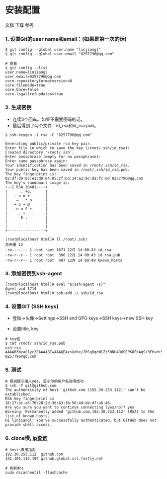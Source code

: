 # 安装配置

[文档](https://git-scm.com/book/zh/v2)
[下载](https://git-scm.com/downloads)
[参考](https://segmentfault.com/a/1190000002645623)

### 1. 设置Git的user name和email：(如果是第一次的话)

```
$ git config --global user.name "linjiangl"
$ git config --global user.email "8257796@qq.com"

# 查看
$ git config --list
user.name=linjiangl
user.email=8257796@qq.com
core.repositoryformatversion=0
core.filemode=true
core.bare=false
core.logallrefupdates=true
```

### 2. 生成密钥

* 连续3个回车。如果不需要密码的话。
* 最后得到了两个文件：id_rsa和id_rsa.pub。

```
$ ssh-keygen -t rsa -C "8257796@qq.com"

Generating public/private rsa key pair.
Enter file in which to save the key (/root/.ssh/id_rsa):
Created directory '/root/.ssh'.
Enter passphrase (empty for no passphrase):
Enter same passphrase again:
Your identification has been saved in /root/.ssh/id_rsa.
Your public key has been saved in /root/.ssh/id_rsa.pub.
The key fingerprint is:
02:df:d9:83:e1:d9:84:05:2f:63:14:a2:9c:da:fc:8d 8257796@qq.com
The key's randomart image is:
+--[ RSA 2048]----+
|      . +o.      |
|   . o o +       |
|    =   * o      |
|   + o + @       |
|  . o o S +      |
|     . +   .     |
|      E .        |
|                 |
|                 |
+-----------------+

[root@localhost html]# ll /root/.ssh/
总用量 12
-rw------- 1 root root 1671 12月 14 00:43 id_rsa
-rw-r--r-- 1 root root  396 12月 14 00:43 id_rsa.pub
-rw-r--r-- 1 root root  407 12月 14 00:49 known_hosts
```


### 3. 添加密钥到ssh-agent

``` 
[root@localhost html]# eval "$(ssh-agent -s)"
Agent pid 1714
[root@localhost html]# ssh-add ~/.ssh/id_rsa
```

### 4. 设置GIT (SSH keys)

* 登陆->头像->Settings->SSH and GPG keys->SSH keys->new SSH key

* 设置title, key

``` 
# key值
$ cat /root/.ssh/id_rsa.pub
ssh-rsa AAAAB3NzaC1yc2EAAAABIwAAAQEAxsXohe/2RSgDgoWlZi5NNH4QUSEPK8PkAqSz3FHvd+SXGeV0rqlwnzrb9QLJ1lZnuUdurT02/FzNZPeVoftH/Dd6ybvZ94tIxhuXDuPT5rT8K9eTp1Tq+2eCV73WYv8AdQ2haSRrMrV41Bxy5T/YDDu/oe41cxQ+lkXich39+vPn794e71FU20d+SlQOKbBK5gx7ZCgN0ziJV9O4tlSV85yV8XioUS0gn0YOuR2p8rSxrZzYsHjeNH/AyitTNQJ6ijQFJcNfccP3y3SIhOypUoqfwuaPzQz9lLGpHrF+ZPysV7yGFsk10JteRuMrOy4O4e5aNCxw/TY/QdyhEHmscw== 8257796@qq.com
```


### 5. 测试
``` 
# 看到提示输入yes, 显示你的用户名说明成功
$ ssh -T git@github.com
The authenticity of host 'github.com (192.30.253.112)' can't be established.
RSA key fingerprint is 16:27:ac:a5:76:28:2d:36:63:1b:56:4d:eb:df:a6:48.
Are you sure you want to continue connecting (yes/no)? yes
Warning: Permanently added 'github.com,192.30.253.112' (RSA) to the list of known hosts.
Hi linjiangl! You've successfully authenticated, but GitHub does not provide shell access.
```

### 6. clone慢, [ip查询](https://www.ipaddress.com/)
```
# hosts直接指向
192.30.253.112  github.com
151.101.113.194 github.global.ssl.fastly.net

# 刷新dns
sudo dscacheutil -flushcache
```
